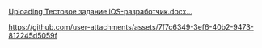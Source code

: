 
[Uploading Тестовое задание iOS-разработчик.docx…]()

https://github.com/user-attachments/assets/7f7c6349-3ef6-40b2-9473-812245d5059f

